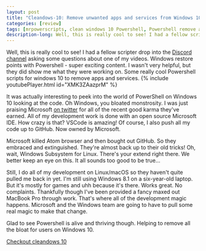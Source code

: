 ```yaml
---
layout: post
title: "Cleandows-10: Remove unwanted apps and services from Windows 10 with Powershell"
categories: [review]
tags: [mrpowerscripts, clean windows 10 Powershell, Powershell remove apps windows 10, windows 10 remove apps]
description-long: Well, this is really cool to see! I had a fellow scripter drop into the Discord channel asking some questions about one of my videos. Windows restore points with Powershell - super exciting content. I wasn't very helpful, but they did show me what they were working on. Some really cool Powershell scripts for windows 10 to remove apps and services.
---
```


Well, this is really cool to see! I had a fellow scripter drop into the [Discord channel](https://bit.ly/mrps-discord) asking some questions about one of my videos. Windows restore points with Powershell - super exciting content. I wasn't very helpful, but they did show me what they were working on. Some really cool Powershell scripts for windows 10 to remove apps and services. {% include youtubePlayer.html id="XMK3ZAazprM" %}

It was actually interesting to peek into the world of PowerShell on Windows 10 looking at the code. Oh Windows, you bloated monstrosity. I was just praising Microsoft [on twitter](https://bit.ly/mrps-twitter) for all of the recent good karma they've earned. All of my development work is done with an open source Microsoft IDE. How crazy is that? VSCode is amazing! Of course, I also push all my code up to GitHub. Now owned by Microsoft.

Microsoft killed Atom browser and then bought out GitHub. So they embraced and extinguished. They're almost back up to their old tricks! Oh, wait, Windows Subsystem for Linux. There's your extend right there. We better keep an eye on this. It all sounds too good to be true...

Still, I do all of my development on Linux/macOS so they haven't quite pulled me back in yet. I'm still using Windows 8.1 on a six-year-old laptop. But it's mostly for games and uhh because it's there. Works great. No complaints. Thankfully though I've been provided a fancy maxed out MacBook Pro through work. That's where all of the development magic happens. Microsoft and the Windows team are going to have to pull some real magic to make that change.

Glad to see Powershell is alive and thriving though. Helping to remove all the bloat for users on Windows 10.

[Checkout cleandows 10](https://github.com/Ignaciox/Cleandows-10)
